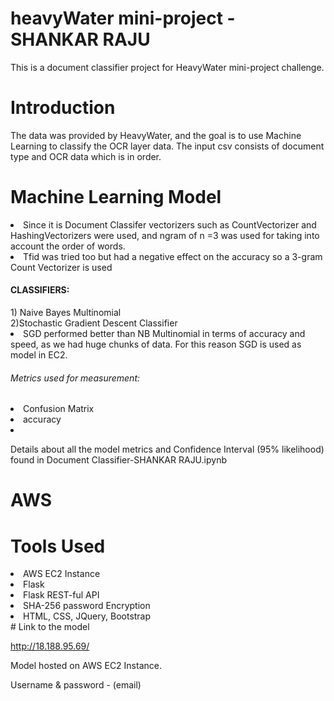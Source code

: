 # heavyWater mini-project - SHANKAR RAJU

This is a document classifier project for HeavyWater mini-project challenge. 
# Introduction
The data was provided by HeavyWater, and the goal is to use Machine Learning to classify the OCR layer data. The input csv consists of document type and OCR data which is in order.
# Machine Learning Model
<li>Since it is Document Classifer vectorizers such as CountVectorizer and HashingVectorizers were used, and ngram of n =3 was used for taking into account the order of words.</li>

<li>Tfid was tried too but had a negative effect on the accuracy so a 3-gram Count Vectorizer is used</li>

<h4>CLASSIFIERS:</h4>
1) Naive Bayes Multinomial <br>
2)Stochastic Gradient Descent Classifier

<li>SGD performed better than NB Multinomial in terms of accuracy and speed, as we had huge chunks of data. For this reason SGD is used as model in EC2.</li>

<h6>Metrics used for measurement:</h6>

<li>Confusion Matrix</li>
<li>accuracy<li>

Details about all the model metrics and Confidence Interval (95% likelihood) found in Document Classifier-SHANKAR RAJU.ipynb


# AWS

# Tools Used
<li>AWS EC2 Instance</li>
<li>Flask</li>
<li>Flask REST-ful API</li>
<li>SHA-256 password Encryption</li>
<li>HTML, CSS, JQuery, Bootstrap</li>
# Link to the model

http://18.188.95.69/ 

Model hosted on AWS EC2 Instance.

Username & password - (email)

